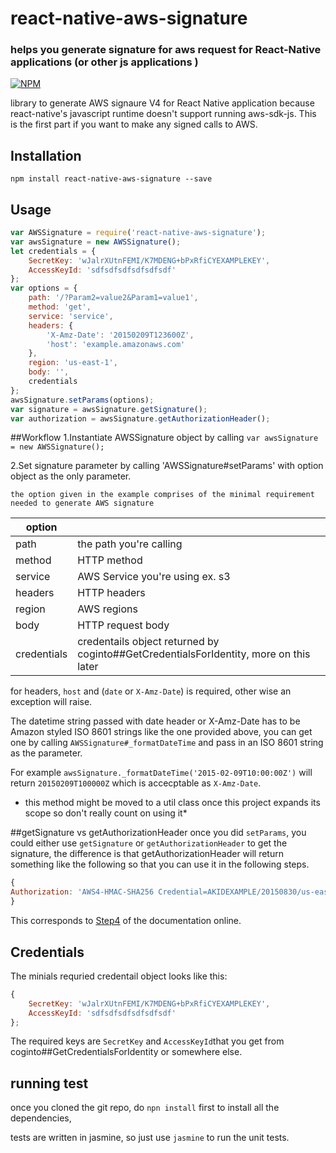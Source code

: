 # react-native-aws-signature
### helps you generate signature for aws request for React-Native applications (or other js applications )
[![NPM](https://nodei.co/npm/react-native-aws-signature.png)](https://nodei.co/npm/react-native-aws-signature/)

library to generate AWS signaure V4 for React Native application because react-native's javascript runtime doesn't support running aws-sdk-js.
This is the first part if you want to make any signed calls to AWS.

## Installation
`npm install react-native-aws-signature --save`


## Usage
``` javascript
var AWSSignature = require('react-native-aws-signature');
var awsSignature = new AWSSignature();
let credentials = {
	SecretKey: 'wJalrXUtnFEMI/K7MDENG+bPxRfiCYEXAMPLEKEY',
	AccessKeyId: 'sdfsdfsdfsdfsdfsdf'
};
var options = {
	path: '/?Param2=value2&Param1=value1',
    method: 'get',
    service: 'service',
    headers: {
        'X-Amz-Date': '20150209T123600Z',
        'host': 'example.amazonaws.com'
    },
	region: 'us-east-1',
	body: '',
	credentials
};
awsSignature.setParams(options);
var signature = awsSignature.getSignature();
var authorization = awsSignature.getAuthorizationHeader();
```

##Workflow
1.Instantiate AWSSignature object by calling `var awsSignature = new AWSSignature();`

2.Set signature parameter by calling 'AWSSignature#setParams' with option object as the only parameter.

	the option given in the example comprises of the minimal requirement needed to generate AWS signature

|option| |
|---|---|
|path|the path you're calling|
|method| HTTP method |
|service| AWS Service you're using ex. s3|
|headers| HTTP headers|
|region| AWS regions|
|body| HTTP request body|
|credentials| credentails object returned by coginto##GetCredentialsForIdentity, more on this later|

for headers, `host` and (`date` or `X-Amz-Date`) is required, other wise an exception will raise.

The datetime string passed with date header or X-Amz-Date has to be Amazon styled ISO 8601 strings like the one provided above, you can get one by calling 
`AWSSignature#_formatDateTime` and pass in an ISO 8601 string as the parameter.

For example `awsSignature._formatDateTime('2015-02-09T10:00:00Z')` will return `20150209T100000Z` which is accecptable as `X-Amz-Date`.
* this method might be moved to a util class once this project expands its scope so don't really count on using it*

##getSignature vs getAuthorizationHeader
once you did `setParams`, you could either use `getSignature` or `getAuthorizationHeader` to get the signature, the difference is that getAuthorizationHeader will return something like the following so that you can use it in the following steps.
``` javascript
{
Authorization: 'AWS4-HMAC-SHA256 Credential=AKIDEXAMPLE/20150830/us-east-1/iam/aws4_request, SignedHeaders=content-type;host;x-amz-date, Signature=5d672d79c15b13162d9279b0855cfba6789a8edb4c82c400e06b5924a6f2b5d7'
}
```

This corresponds to [Step4](http://docs.aws.amazon.com/general/latest/gr/sigv4-add-signature-to-request.html) of the documentation online.


## Credentials
The minials requried credentail object looks like this:
```javascript
{
	SecretKey: 'wJalrXUtnFEMI/K7MDENG+bPxRfiCYEXAMPLEKEY',
	AccessKeyId: 'sdfsdfsdfsdfsdfsdf'
};
```

The required keys are `SecretKey` and `AccessKeyId`that you get from coginto##GetCredentialsForIdentity or somewhere else.

## running test
once you cloned the git repo, do `npn install` first to install all the dependencies,

tests are written in jasmine, so just use `jasmine` to run the unit tests.
